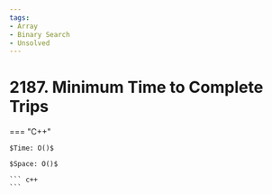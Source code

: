 ```yaml
---
tags:
- Array
- Binary Search
- Unsolved
---
```



# 2187. Minimum Time to Complete Trips

=== "C++"

    $Time: O()$

    $Space: O()$

    ``` c++
    ```